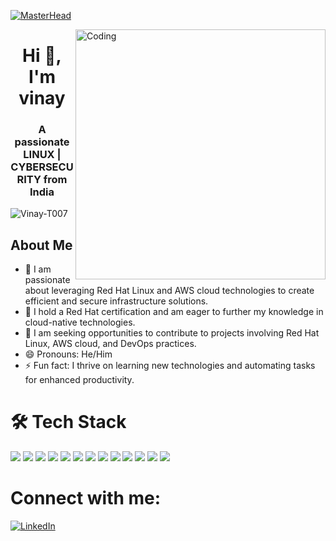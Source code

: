 [![MasterHead](https://www.veracode.com/sites/default/files/2021-02/hackergames-hero-main.jpg)](https://codegrills.in)

<img align="right" alt="Coding" width="400" src="https://media.tenor.com/rePDfDWO3XoAAAAd/hacking.gif">
<h1 align="center">Hi 👋, I'm vinay</h1>
<h3 align="center">A passionate LINUX | CYBERSECURITY from India</h3>

<p align="left"> <img src="https://komarev.com/ghpvc/?username=Vinay-T007&label=Profile%20views&color=0e75b6&style=flat" alt="Vinay-T007" /> </p>










## About Me
- 👀 I am passionate about leveraging Red Hat Linux and AWS cloud technologies to create efficient and secure infrastructure solutions. 
- 🌱 I hold a Red Hat certification and am eager to further my knowledge in cloud-native technologies.
- 💞 I am seeking opportunities to contribute to projects involving Red Hat Linux, AWS cloud, and DevOps practices.
- 😄 Pronouns: He/Him
- ⚡ Fun fact: I thrive on learning new technologies and automating tasks for enhanced productivity.

# 🛠 Tech Stack

<img src="https://img.icons8.com/color/96/000000/git.png"/> <img src="https://img.icons8.com/color/96/000000/jenkins.png"/> <img src="https://img.icons8.com/color/96/000000/ansible.png"/> <img src="https://img.icons8.com/color/96/000000/docker.png"/>
 <img src="https://img.icons8.com/color/96/000000/terraform.png"/> <img src="https://img.icons8.com/color/96/000000/amazon-web-services.png"/> <img src="https://img.icons8.com/color/96/000000/tomcat.png"/> <img src="https://img.icons8.com/color/96/000000/nginx.png"/>
<img src="https://img.icons8.com/color/96/000000/grafana.png"/>
<img src="https://img.icons8.com/color/96/000000/sql.png"/> <img src="https://img.icons8.com/color/96/000000/linux.png"/> <img src="https://img.icons8.com/color/96/000000/windows-10.png"/>
<img src="https://img.icons8.com/color/96/000000/red-hat.png"/>
# Connect with me:

[![LinkedIn](https://img.icons8.com/color/96/000000/linkedin.png)](https://www.linkedin.com/in/thallapelly-vinay/)

